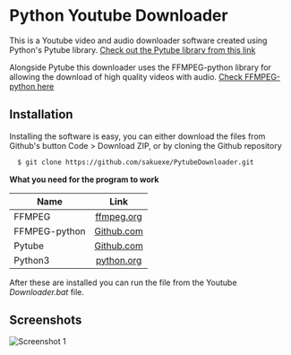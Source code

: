
# Python Youtube Downloader

This is a Youtube video and audio downloader software created using Python's Pytube library. 
[Check out the Pytube library from this link](https://github.com/pytube/pytube)

Alongside Pytube this downloader uses the FFMPEG-python library for allowing the download of
high quality videos with audio. [Check FFMPEG-python here](https://github.com/kkroening/ffmpeg-python)


## Installation

Installing the software is easy, you can either download the files from Github's button
Code > Download ZIP, or by cloning the Github repository

```bash
  $ git clone https://github.com/sakuexe/PytubeDownloader.git
```

**What you need for the program to work**

| Name          | Link          |
| ------------- |:-------------:|
| FFMPEG        | [ffmpeg.org](https://ffmpeg.org/download.html)           |
| FFMPEG-python | [Github.com](https://github.com/kkroening/ffmpeg-python) |
| Pytube        | [Github.com](https://github.com/pytube/pytube)           |
| Python3       | [python.org](https://python.org)                         |

After these are installed you can run the file from the Youtube *Downloader.bat* file.
## Screenshots

![Screenshot 1](https://i.imgur.com/vRyDt2X.png)

